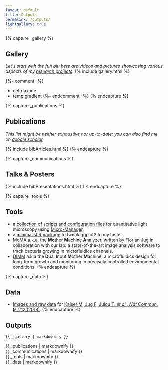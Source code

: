 ```yaml
---
layout: default
title: Outputs
permalink: /outputs/
lightgallery: true
---
```


{% capture _gallery %}
## Gallery

*Let's start with the fun bit: here are videos and pictures showcasing various aspects of my [research projects](/#projects)*.
{% include gallery.html %}

{%- comment -%}
- ceftriaxone
- temp gradient
{%- endcomment -%}
{% endcapture %}


{% capture _publications %}
## Publications

_This list might be neither exhaustive nor up-to-date: you can also find me on [google scholar](https://scholar.google.com/citations?user=prpTE68AAAAJ)._

{% include bibArticles.html %}
{% endcapture %}


{% capture _communications %}
## Talks & Posters

{% include bibPresentations.html %}
{% endcapture %}


{% capture _tools %}
## Tools

- a [collection of scripts and configuration files](https://github.com/vanNimwegenLab/MiM_NikonTi) for quantitative light microscopy using [Micro-Manager](https://micro-manager.org).
- a [minimalist R package](https://github.com/julou/ggCustomTJ) to tweak ggplot2 to my taste.
- [MoMA](https://github.com/fjug/MoMA/wiki) a.k.a. the **Mo**ther **M**achine **A**nalyzer, written by [Florian Jug](https://www.mpi-cbg.de/research-groups/current-groups/florian-jug/group-leader/) in collaboration with our lab: a state-of-the-art image analysis software to track bacteria growing in microfluidics channels. 
- [DIMM](https://metafluidics.org/devices/dual-input-mother-machine/) a.k.a the **D**ual **I**nput **M**other **M**achine: a microfluidics design for long-term growth and monitoring in precisely controlled environmental conditions.
{% endcapture %}


{% capture _data %}
## Data

- [Images and raw data](https://doi.org/10.5281/zenodo.824793) for [Kaiser M, Jug F, Julou T, <i>et al.</i>, <i>Nat Commun</i>. <b>9</b>, 212 (2018)](https://doi.org/10.1038/s41467-017-02505-0).
{% endcapture %}


<section id="section-gallery">
  <div class="container">
    <h1>Outputs</h1>
    
    {{ _gallery | markdownify }}
  </div>
</section>

<section id="section-publns">
  <div class="container">
    <div class="row">
      <div class="one-half column not-narrow">
        {{ _publications | markdownify }}
      </div>
      <div class="one-half column not-narrow">
        {{ _communications | markdownify }}
      </div>
    </div>
  </div>
</section>

<section id="section-shared">
  <div class="container">
    <div class="row">
      <div class="one-half column">
        {{ _tools | markdownify }}
      </div>
      <div class="one-half column">
        {{ _data | markdownify }}
      </div>
    </div>
  </div>
</section>
